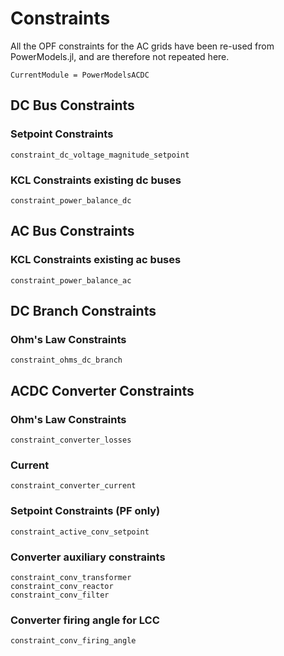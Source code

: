 # Constraints
All the OPF constraints for the AC grids have been re-used from PowerModels.jl, and are therefore not repeated here.

```@meta
CurrentModule = PowerModelsACDC
```

## DC Bus Constraints

### Setpoint Constraints

```@docs
constraint_dc_voltage_magnitude_setpoint
```

### KCL Constraints existing dc buses

```@docs
constraint_power_balance_dc
```
## AC Bus Constraints

### KCL Constraints existing ac buses 
```@docs
constraint_power_balance_ac
```

## DC Branch Constraints

### Ohm's Law Constraints

```@docs
constraint_ohms_dc_branch

```


## ACDC Converter Constraints

### Ohm's Law Constraints

```@docs
constraint_converter_losses
```

### Current

```@docs
constraint_converter_current
```

### Setpoint Constraints (PF only)

```@docs
constraint_active_conv_setpoint
```

### Converter auxiliary constraints
```@docs
constraint_conv_transformer
constraint_conv_reactor
constraint_conv_filter
```

### Converter firing angle for LCC
```@docs
constraint_conv_firing_angle
```
